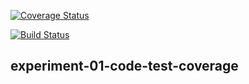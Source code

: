 [![Coverage Status](https://coveralls.io/repos/github/ponciusz/experiment-01-code-test-coverage/badge.svg?branch=master)](https://coveralls.io/github/ponciusz/experiment-01-code-test-coverage?branch=master)

[![Build Status](https://travis-ci.com/ponciusz/experiment-01-code-test-coverage.svg?branch=master)](https://travis-ci.com/ponciusz/experiment-01-code-test-coverage)

## experiment-01-code-test-coverage
